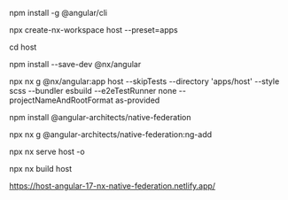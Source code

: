 npm install -g @angular/cli

npx create-nx-workspace host --preset=apps

cd host

npm install --save-dev @nx/angular

npx nx g @nx/angular:app host --skipTests --directory 'apps/host' --style scss --bundler esbuild --e2eTestRunner none --projectNameAndRootFormat as-provided

npm install @angular-architects/native-federation

npx nx g @angular-architects/native-federation:ng-add

npx nx serve host -o

npx nx build host

https://host-angular-17-nx-native-federation.netlify.app/
